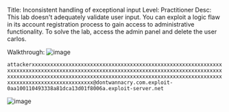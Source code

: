 Title: Inconsistent handling of exceptional input
Level: Practitioner
Desc: This lab doesn't adequately validate user input. You can exploit a logic flaw in its account registration process to gain access to administrative functionality. To solve the lab, access the admin panel and delete the user carlos. 

Walkthrough:
![image](https://github.com/user-attachments/assets/aa38cb77-0d3c-401c-be1a-b2356df5ec64)

`attackerxxxxxxxxxxxxxxxxxxxxxxxxxxxxxxxxxxxxxxxxxxxxxxxxxxxxxxxxxxxxxxxxxxxxxxxxxxxxxxxxxxxxxxxxxxxxxxxxxxxxxxxxxxxxxxxxxxxxxxxxxxxxxxxxxxxxxxxxxxxxxxxxxxxxxxxxxxxxxxxxxxxxxxxxxxxxxxxxxxxxxxxxxxxxxxxxxxxxxxxxxxxxxxxxxxxxxxxxxxxxxxxxxxxxxx@dontwannacry.com.exploit-0aa100110493338a81dca13d01f8006a.exploit-server.net`


![image](https://github.com/user-attachments/assets/76894bf4-c328-4d54-a4ab-991eaa411b4b)

